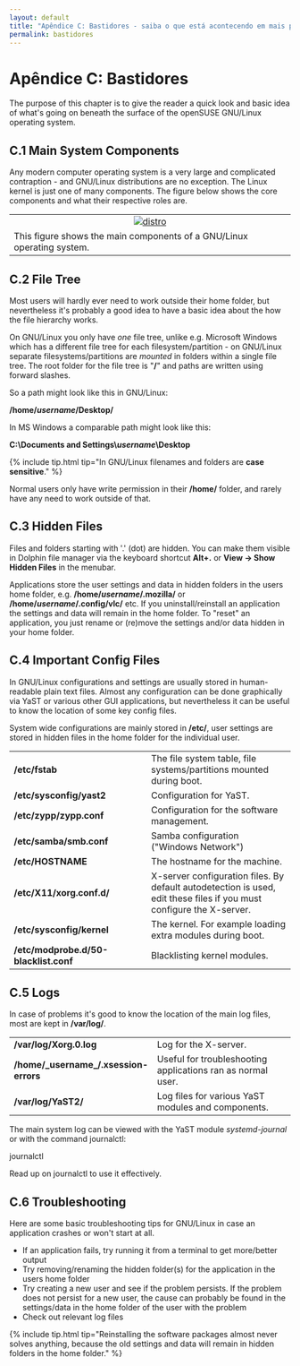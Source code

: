 ```yaml
---
layout: default
title: "Apêndice C: Bastidores - saiba o que está acontecendo em mais profundidade"
permalink: bastidores
---
```


# Apêndice C: Bastidores

The purpose of this chapter is to give the reader a quick look and basic idea of what's going on beneath the surface of the openSUSE GNU/Linux operating system.

## C.1 Main System Components

Any modern computer operating system is a very large and complicated contraption - and GNU/Linux distributions are no exception. The Linux kernel is just one of many components. The figure below shows the core components and what their respective roles are.

<table style="text-align: left; width: 100%;" border="0" cellpadding="2" cellspacing="2">
        <tbody>
        <tr>
        <td style="width: 50%;"><center><a href="images/pics/distro.png" rel="thumbnail"><img src="images/pics/distrob.png" alt="distro" class="pic" /></a></center></td>
        </tr>
        <tr>
        <td class="image-caption">This figure shows the main components of a GNU/Linux operating system.</td>
        </tr>
        </tbody>
</table>

## C.2 File Tree

Most users will hardly ever need to work outside their home folder, but nevertheless it's probably a good idea to have a basic idea about the how the file hierarchy works.

On GNU/Linux you only have _one_ file tree, unlike e.g. Microsoft Windows which has a different file tree for each filesystem/partition - on GNU/Linux separate filesystems/partitions are _mounted_ in folders within a single file tree. The root folder for the file tree is "**/**" and paths are written using forward slashes.

So a path might look like this in GNU/Linux:

**/home/_username_/Desktop/**

In MS Windows a comparable path might look like this:

**C:\\Documents and Settings\\_username_\\Desktop**

{% include tip.html tip="In GNU/Linux filenames and folders are **case sensitive**." %}

Normal users only have write permission in their **/home/** folder, and rarely have any need to work outside of that.

## C.3 Hidden Files

Files and folders starting with '.' (dot) are hidden. You can make them visible in Dolphin file manager via the keyboard shortcut **Alt+.** or **View -&gt; Show Hidden Files** in the menubar.

Applications store the user settings and data in hidden folders in the users home folder, e.g. **/home/_username_/.mozilla/** or **/home/_username_/.config/vlc/** etc. If you uninstall/reinstall an application the settings and data will remain in the home folder. To "reset" an application, you just rename or (re)move the settings and/or data hidden in your home folder.

## C.4 Important Config Files

In GNU/Linux configurations and settings are usually stored in human-readable plain text files. Almost any configuration can be done graphically via YaST or various other GUI applications, but nevertheless it can be useful to know the location of some key config files.

System wide configurations are mainly stored in **/etc/**, user settings are stored in hidden files in the home folder for the individual user.

<table class="table">
<tbody>
    <tr>
    <td style="width: 230px;"><b>/etc/fstab</b></td>
    <td>The file system table, file systems/partitions mounted during boot.</td>
    </tr>
    <tr class="d1">
    <td style="width: 230px;"><b>/etc/sysconfig/yast2</b></td>
    <td>Configuration for YaST.</td>
    </tr>
    <tr>
    <td style="width: 230px;"><b>/etc/zypp/zypp.conf</b></td>
    <td>Configuration for the software management.</td>
    </tr>
    <tr class="d1">
    <td style="width: 230px;"><b>/etc/samba/smb.conf</b></td>
    <td>Samba configuration ("Windows Network")</td>
    </tr>
    <tr>
    <td style="width: 230px;"><b>/etc/HOSTNAME</b></td>
    <td>The hostname for the machine.</td>
    </tr>
    <tr class="d1">
    <td style="width: 230px;"><b>/etc/X11/xorg.conf.d/</b></td>
    <td>X-server configuration files. By default autodetection is used, edit these files if you must configure the X-server.</td>
    </tr>
    <tr>
    <td style="width: 230px;"><b>/etc/sysconfig/kernel</b></td>
    <td>The kernel. For example loading extra modules during boot.</td>
    </tr>
    <tr class="d1">
    <td style="width: 230px;"><b>/etc/modprobe.d/50-blacklist.conf</b></td>
    <td>Blacklisting kernel modules.</td>
    </tr>
</tbody>
</table>

## C.5 Logs

In case of problems it's good to know the location of the main log files, most are kept in **/var/log/**.

<table class="table">
<tbody>
  <tr>
      <td style="width: 230px;"><b>/var/log/Xorg.0.log</b></td>
      <td>Log for the X-server.</td>
  </tr>
  <tr class="d1">
      <td style="width: 230px;"><b>/home/_username_/.xsession-errors</b></td>
      <td>Useful for troubleshooting applications ran as normal user.</td>
  </tr>
  <tr class="d1">
      <td style="width: 230px;"><b>/var/log/YaST2/</b></td>
      <td>Log files for various YaST modules and components.</td>
  </tr>
  </tbody>
</table>

The main system log can be viewed with the YaST module _systemd-journal_ or with the command journalctl:

<div class="clroot">journalctl</div>

Read up on journalctl to use it effectively.

## C.6 Troubleshooting

Here are some basic troubleshooting tips for GNU/Linux in case an application crashes or won't start at all.

- If an application fails, try running it from a terminal to get more/better output
- Try removing/renaming the hidden folder(s) for the application in the users home folder
- Try creating a new user and see if the problem persists. If the problem does not persist for a new user, the cause can probably be found in the settings/data in the home folder of the user with the problem
- Check out relevant log files

{% include tip.html tip="Reinstalling the software packages almost never solves anything, because the old settings and data will remain in hidden folders in the home folder." %}
